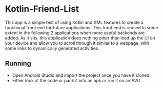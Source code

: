 # Kotlin-Friend-List
This app is a simple test of using Kotlin and XML features to create a functional front end for future applications. This front end is reused to some extent in the following 2 applications when more useful backends are added. As it sits, this application does nothing other than load up the UI on your device and allow you to scroll through it similar to a webpage, with some links to dynamically generated activities.

## Running 
- Open Android Studio and import the project once you have it cloned. 
- Either look at the code or pack it into an apk or run it on an AVD
